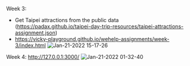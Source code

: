 Week 3:
- Get Taipei attractions from the public data (https://padax.github.io/taipei-day-trip-resources/taipei-attractions-assignment.json)
- https://vicky-playground.github.io/wehelp-assignments/week-3/index.html
![Jan-21-2022 15-17-26](https://user-images.githubusercontent.com/90204593/150483455-1a37ef22-9e42-4720-ac6f-3b73d39fc4a3.gif)


Week 4:
http://127.0.0.1:3000/
![Jan-21-2022 01-32-40](https://user-images.githubusercontent.com/90204593/150391498-1de4d56a-35c4-4a11-b969-bd3f373a6557.gif)

